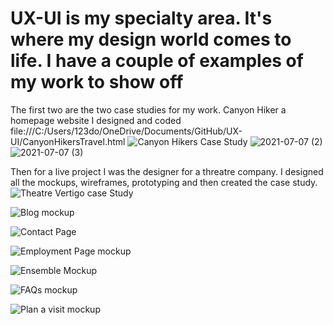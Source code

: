 # UX-UI is my specialty area. It's where my design world comes to life. I have a couple of examples of my work to show off 
The first two are the two case studies for my work. Canyon Hiker a homepage website I designed and coded 
file:///C:/Users/123do/OneDrive/Documents/GitHub/UX-UI/CanyonHikersTravel.html
![Canyon Hikers Case Study](https://user-images.githubusercontent.com/82992302/127408962-608a9f3c-fbed-4549-a366-0fdf25aff200.png)
![2021-07-07 (2)](https://user-images.githubusercontent.com/82992302/127409605-22d0b3c6-872d-4121-978f-810ae6845fb6.png)
![2021-07-07 (3)](https://user-images.githubusercontent.com/82992302/127409609-bb9bb09e-797f-4cfe-a99a-67c4c3ba3874.png)

Then for a live project I was the designer for a threatre company. I designed all the mockups, wireframes, prototyping and then created the case study.
![Theatre Vertigo case Study](https://user-images.githubusercontent.com/82992302/127409016-c4321e6a-fd6e-48d1-bf13-7b6dd1c4d4c2.png)


![Blog mockup](https://user-images.githubusercontent.com/82992302/127409327-676c6b43-8b96-45d5-b5ef-8a13af2368e2.png)

![Contact Page](https://user-images.githubusercontent.com/82992302/127409331-5b0a90fc-8239-4d26-a7f5-3eb4da4486fd.png)

![Employment Page mockup](https://user-images.githubusercontent.com/82992302/127409332-f7f6512d-119e-41bf-9811-e9da5b4dbd51.png)

![Ensemble Mockup](https://user-images.githubusercontent.com/82992302/127409337-05bed88b-2af4-42d1-89a8-9c9d9d35e2d3.png)

![FAQs mockup](https://user-images.githubusercontent.com/82992302/127409351-2836f4fb-0c25-4e46-9481-b7018f517f2e.png)

![Plan a visit mockup](https://user-images.githubusercontent.com/82992302/127409361-d31dbd64-306a-4af3-a542-3380b2f55395.png)

